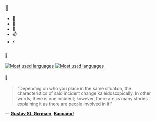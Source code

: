 ### 👋

- 🔭
- 🌱
- 💬
- 📫
- ⚡

#### 🧏

[![Most used languages](https://github-readme-stats-aynah.vercel.app/api/top-langs/?username=aynh&theme=solarized-dark&langs_count=6&layout=compact&hide_title=true)](https://github.com/anuraghazra/github-readme-stats#gh-dark-mode-only)
[![Most used languages](https://github-readme-stats-aynah.vercel.app/api/top-langs/?username=aynh&theme=solarized-light&langs_count=6&layout=compact&hide_title=true)](https://github.com/anuraghazra/github-readme-stats#gh-light-mode-only)

#### 💬

> "Depending on who you place in the same situation, the characteristics of said incident change kaleidoscopically. In other words, there is one incident; however, there are as many stories explaining it as there are people involved in it."

&mdash; [**Gustav St. Germain**](https://myanimelist.net/character.php?q=Gustav%20St.%20Germain&cat=character), [**Baccano!**](https://myanimelist.net/search/all?q=Baccano!&cat=all)
